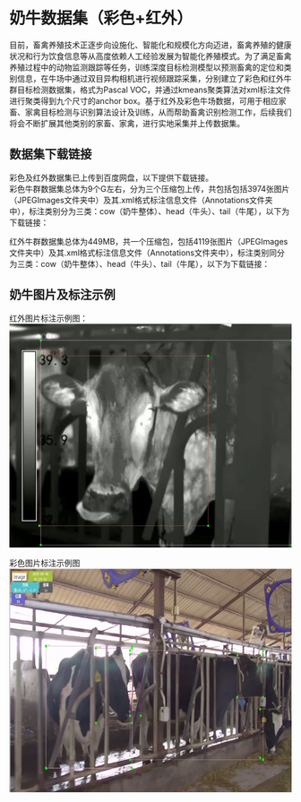 # **奶牛数据集（彩色+红外）**
目前，畜禽养殖技术正逐步向设施化、智能化和规模化方向迈进，畜禽养殖的健康状况和行为饮食信息等从高度依赖人工经验发展为智能化养殖模式。为了满足畜禽养殖过程中的动物监测跟踪等任务，训练深度目标检测模型以预测畜禽的定位和类别信息，在牛场中通过双目异构相机进行视频跟踪采集，分别建立了彩色和红外牛群目标检测数据集，格式为Pascal VOC，并通过kmeans聚类算法对xml标注文件进行聚类得到九个尺寸的anchor box。基于红外及彩色牛场数据，可用于相应家畜、家禽目标检测与识别算法设计及训练，从而帮助畜禽识别检测工作，后续我们将会不断扩展其他类别的家畜、家禽，进行实地采集并上传数据集。
## 数据集下载链接
彩色及红外数据集已上传到百度网盘，以下提供下载链接。  
彩色牛群数据集总体为9个G左右，分为三个压缩包上传，共包括包括3974张图片（JPEGImages文件夹中）及其.xml格式标注信息文件（Annotations文件夹中），标注类别分为三类：cow（奶牛整体）、head（牛头）、tail（牛尾），以下为下载链接： 
  
红外牛群数据集总体为449MB，共一个压缩包，包括4119张图片（JPEGImages文件夹中）及其.xml格式标注信息文件（Annotations文件夹中），标注类别同分为三类：cow（奶牛整体）、head（牛头）、tail（牛尾），以下为下载链接：

## 奶牛图片及标注示例

红外图片标注示例图：
<img src="https://github.com/luowenji/cow/blob/main/example/inf1.jpg" width="600" height="400" alt="红外示例"/>

彩色图片标注示例图
<img src="https://github.com/luowenji/cow/blob/main/example/rgb1.jpg" width="600" height="400" alt="彩色示例"/>


